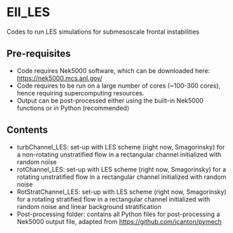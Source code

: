 # EII_LES
 Codes to run LES simulations for submesoscale frontal instabilities

## Pre-requisites
* Code requires Nek5000 software, which can be downloaded here: https://nek5000.mcs.anl.gov/
* Code requires to be run on a large number of cores (~100-300 cores), hence requiring supercomputing resources.
* Output can be post-processed either using the built-in Nek5000 functions or in Python (recommended)

## Contents
* turbChannel_LES: set-up with LES scheme (right now, Smagorinsky) for a non-rotating unstratified flow in a rectangular channel initialized with random noise
* rotChannel_LES: set-up with LES scheme (right now, Smagorinsky) for a rotating unstratified flow in a rectangular channel initialized with random noise
* RotStratChannel_LES: set-up with LES scheme (right now, Smagorinsky) for a rotating stratified flow in a rectangular channel initialized with random noise and linear background stratification
* Post-processing folder: contains all Python files for post-processing a Nek5000 output file, adapted from https://github.com/jcanton/pymech

